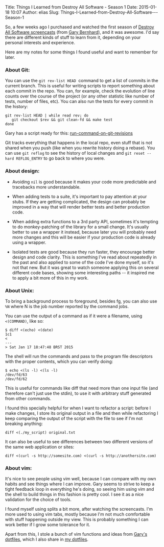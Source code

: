 Title: Things I Learned from Destroy All Software - Season 1
Date: 2015-01-18 10:07
Author: elias
Slug: Things-I-Learned-from-Destroy-All-Software---Season-1


So, a few weeks ago I purchased and watched the first season of [Destroy All
Software screencasts](https://www.destroyallsoftware.com/) (from [Gary
Bernhard](https://twitter.com/garybernhardt)), and it was awesome. I'd say
there are different kinds of stuff to learn from it, depending on your personal
interests and experience.


Here are my notes for some things I found useful and want to remember for
later.


### About Git:


You can use the `git rev-list HEAD`  command to get a list of commits in the
current branch. This is useful for writing scripts to report something about
each commit in the repo.  You can, for example, check the evolution of line
counts over the course of the project (or any other statistic like number of
tests, number of files, etc). You can also run the tests for every commit in
the history:


    git rev-list HEAD | while read rev; do
       git checkout $rev && git clean-fd && make test
    done




Gary has a script ready for this:
[run-command-on-git-revisions](https://github.com/garybernhardt/dotfiles/blob/master/bin/run-command-on-git-revisions)

Git tracks everything that happens in the local repo, even stuff that is not
shared when you push (like when you rewrite history doing a rebase). You can
use `git reflog` to see the history of local changes and `git reset --hard
REFLOG_ENTRY` to go back to where you were.


### About design:

* Avoiding `nil` is good because it makes your code more predictable and tracebacks
more understandable.

* When adding tests to a suite, it's important to pay attention at your stubs.
If they are getting complicated, the design can probably be improved in a way
that will render better tests and better production code.

* When adding extra functions to a 3rd party API, sometimes it's tempting to do
monkey-patching of the library for a small change. It's usually better to use
a wrapper it instead, because later you will probably need more changes and
this will be easier if your production code is already using a wrapper.

* Isolated tests are good because they run faster, they encourage better design
and code clarity. This is something I've read about repeatedly in the past and
also applied to some of the code I've done myself, so it's not that new. But it
was great to watch someone applying this on several different code bases,
showing some interesting paths -- it inspired me to apply a bit more of this in
my work.


### About Unix:

To bring a background process to foreground, besides fg, you can also use `%N`
where N is the job number reported by the command jobs.

You can use the output of a command as if it were a filename, using
`<(COMMAND)`, like so:


    $ diff <(echo) <(date)
    1c1
    < 
    ---
    > Sat Jan 17 18:47:48 BRST 2015


The shell will run the commands and pass to the program file descriptors
with the proper contents, which you can verify doing:

    $ echo <(ls -l) <(ls -l)
    /dev/fd/63
    /dev/fd/62


This is useful for commands like diff that need more than one input file (and
therefore can't just use the stdin), to use it with arbitrary stuff generated
from other commands.

I found this specially helpful for when I want to refactor a script: before I
make changes, I store its original output in a file and then while refactoring
I keep comparing the output of the script with the file to see if I'm not
breaking anything:

    diff <(./my_script) original.txt

It can also be useful to see differences between two different versions of
the same web application or sites:


    diff <(curl -s http://somesite.com) <(curl -s http://anothersite.com)



### About vim:

It's nice to see people using vim well, because I can compare with my own
habits and see things where I can improve. Gary seems to strive to keep a tight
feedback loop in everything he's doing, so seeing him using vim and the shell
to build things in this fashion is pretty cool. I see it as a nice validation
for the choice of tools.

I found myself using splits a bit more, after watching the screencasts.  I'm
more used to using vim tabs, mostly because I'm not much comfortable with stuff
happening outside my view. This is probably something I can work better if I
grow some tolerance for it.


Apart from this, I stole a bunch of vim functions and ideas from [Gary's
dotfiles](https://github.com/garybernhardt/dotfiles), which I also share in [my
dotfiles](https://github.com/eliasdorneles/dotfiles).
